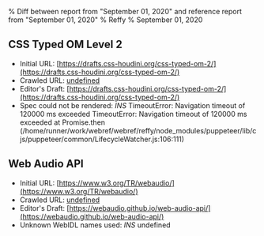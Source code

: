 % Diff between report from "September 01, 2020" and reference report from "September 01, 2020"
% Reffy
% September 01, 2020

## CSS Typed OM Level 2

- Initial URL: [https://drafts.css-houdini.org/css-typed-om-2/](https://drafts.css-houdini.org/css-typed-om-2/)
- Crawled URL: [undefined](undefined)
- Editor's Draft: [https://drafts.css-houdini.org/css-typed-om-2/](https://drafts.css-houdini.org/css-typed-om-2/)
- Spec could not be rendered: *INS* TimeoutError: Navigation timeout of 120000 ms exceeded TimeoutError: Navigation timeout of 120000 ms exceeded
    at Promise.then (/home/runner/work/webref/webref/reffy/node_modules/puppeteer/lib/cjs/puppeteer/common/LifecycleWatcher.js:106:111)


## Web Audio API

- Initial URL: [https://www.w3.org/TR/webaudio/](https://www.w3.org/TR/webaudio/)
- Crawled URL: [undefined](undefined)
- Editor's Draft: [https://webaudio.github.io/web-audio-api/](https://webaudio.github.io/web-audio-api/)
- Unknown WebIDL names used: *INS* undefined


